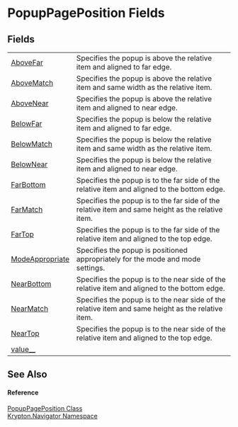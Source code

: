# PopupPagePosition Fields




## Fields
<table>
<tr>
<td><a href="fb735444-5303-bb63-c013-9723095015cb.md">AboveFar</a></td>
<td>Specifies the popup is above the relative item and aligned to far edge.</td></tr>
<tr>
<td><a href="e26021cc-476b-af23-13c4-6c5f53df6fa8.md">AboveMatch</a></td>
<td>Specifies the popup is above the relative item and same width as the relative item.</td></tr>
<tr>
<td><a href="7d6104ef-e6ab-4d13-2742-f0936f37045a.md">AboveNear</a></td>
<td>Specifies the popup is above the relative item and aligned to near edge.</td></tr>
<tr>
<td><a href="acfd805a-33ac-3048-4091-6b19418a7f30.md">BelowFar</a></td>
<td>Specifies the popup is below the relative item and aligned to far edge.</td></tr>
<tr>
<td><a href="651e5ea9-74b6-6b8b-4976-8628e6c3b06e.md">BelowMatch</a></td>
<td>Specifies the popup is below the relative item and same width as the relative item.</td></tr>
<tr>
<td><a href="c8ed8e46-86f4-b0ab-b3d2-2e7bcdb3f2e0.md">BelowNear</a></td>
<td>Specifies the popup is below the relative item and aligned to near edge.</td></tr>
<tr>
<td><a href="ead02ee5-661d-c541-c628-2f63cbff964d.md">FarBottom</a></td>
<td>Specifies the popup is to the far side of the relative item and aligned to the bottom edge.</td></tr>
<tr>
<td><a href="ce2e9429-34ac-26d1-37b8-01cd2374c2d1.md">FarMatch</a></td>
<td>Specifies the popup is to the far side of the relative item and same height as the relative item.</td></tr>
<tr>
<td><a href="4f0624ca-8374-fb74-123f-821dff7dee5a.md">FarTop</a></td>
<td>Specifies the popup is to the far side of the relative item and aligned to the top edge.</td></tr>
<tr>
<td><a href="1709fca3-d2fa-0f0d-99c6-535728599a37.md">ModeAppropriate</a></td>
<td>Specifies the popup is positioned appropriately for the mode and mode settings.</td></tr>
<tr>
<td><a href="edba3094-eb4d-71eb-afbe-c8f3fb832613.md">NearBottom</a></td>
<td>Specifies the popup is to the near side of the relative item and aligned to the bottom edge.</td></tr>
<tr>
<td><a href="b729242e-ead6-fe5a-3522-9000cd03d91b.md">NearMatch</a></td>
<td>Specifies the popup is to the near side of the relative item and same height as the relative item.</td></tr>
<tr>
<td><a href="f2324274-d8d7-561a-5441-3339c719860c.md">NearTop</a></td>
<td>Specifies the popup is to the near side of the relative item and aligned to the top edge.</td></tr>
<tr>
<td><a href="38277e5b-cf77-ad7a-c841-1a3dd8a5fac7.md">value__</a></td>
<td> </td></tr>
</table>

## See Also


#### Reference
<a href="30d9e0cb-ae2f-690c-d2e2-6286e91ba3b3.md">PopupPagePosition Class</a>  
<a href="a21ac074-d119-3dc6-bd1c-d3a12c0128bc.md">Krypton.Navigator Namespace</a>  

